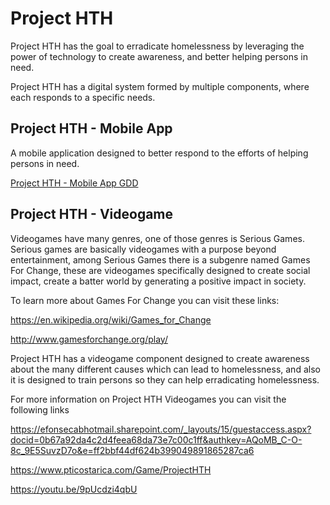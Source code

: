 ﻿# Project HTH

Project HTH has the goal to erradicate homelessness by leveraging the power
of technology to create awareness, and better helping persons in need.

Project HTH has a digital system formed by multiple components, 
where each responds to a specific needs.

## Project HTH - Mobile App
A mobile application designed to better respond to the efforts of helping
persons in need.

<a href='https://efonsecabhotmail.sharepoint.com/_layouts/15/guestaccess.aspx?docid=0868d947faebc4f719e93aead2b89b40b&authkey=AQT5v1fR2K14wJc1t_a0QiM&expiration=2017-10-19T17%3A17%3A08.000Z&e=bd5c41ffc3c54f2a83b272e4dade3fd7' target='_blank'>Project HTH - Mobile App GDD</a>

## Project HTH - Videogame
Videogames have many genres, one of those genres is Serious Games.
Serious games are basically videogames with a purpose beyond entertainment,
among Serious Games there is a subgenre named Games For Change,
these are videogames specifically designed to create social impact,
create a batter world by generating a positive impact in society.

To learn more about Games For Change you can visit these links:

https://en.wikipedia.org/wiki/Games_for_Change

http://www.gamesforchange.org/play/

Project HTH has a videogame component designed to create awareness about
the many different causes which can lead to homelessness, and also it is
designed to train persons so they can help erradicating homelessness.

For more information on Project HTH Videogames you can visit the following links

https://efonsecabhotmail.sharepoint.com/_layouts/15/guestaccess.aspx?docid=0b67a92da4c2d4feea68da73e7c00c1ff&authkey=AQoMB_C-O-8c_9E5SuvzD7o&e=ff2bbf44df624b399049891865287ca6

https://www.pticostarica.com/Game/ProjectHTH

https://youtu.be/9pUcdzi4qbU



